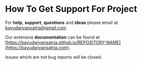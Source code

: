 # How To Get Support For Project

For **help**, **support**, **questions** and **ideas** please email
at [bayudwiyansatria@gmail.com](mailto:bayudwiyansatria@gmail.com)

Our extensive **documentation** can be found
at [https://bayudwiyansatria.github.io/REPOSITORY-NAME](https://bayudwiyansatria.com).

Issues which are not bug reports will be closed.